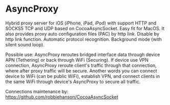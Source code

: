 # AsyncProxy
Hybrid proxy server for iOS (iPhone, iPad, iPod) with support HTTP and SOCKS5 TCP and UDP based on CocoaAsyncSocket. Easy fit for MacOS. It also provides proxy auto configuration files (PAC) by http link. Disable by http link function. Automatic protocol recognition. Background mode (with silent sound loop).

Possible use: AsyncProxy reroutes bridged interface data through device APN (Tethering) or back through WiFi (Securing). If device use VPN connection, AsyncProxy reroute client's traffic through that connection, where after proxy traffic will be secure. Another words you can connect device to WiFi (can be public WiFi), establish VPN, and connect clients in the same WiFi through device's AsyncProxy to secure all traffic.

Connections maintenance by: https://github.com/robbiehanson/CocoaAsyncSocket
